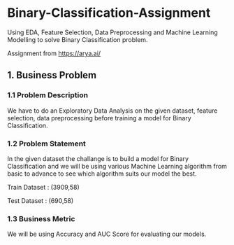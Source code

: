 # Binary-Classification-Assignment
Using EDA, Feature Selection, Data Preprocessing and Machine Learning Modelling to solve Binary Classification problem.

Assignment from https://arya.ai/

## 1. Business Problem 

### 1.1 Problem Description
We have to do an Exploratory Data Analysis on the given dataset, feature selection, data preprocessing before training a model for Binary Classification.

### 1.2 Problem Statement
In the given dataset the challange is to build a model for Binary Classification and we will be using various Machine Learning algorithm from basic to advance to see which algorithm suits our model the best.

Train Dataset : (3909,58)

Test Dataset : (690,58)

### 1.3 Business Metric
We will be using Accuracy and AUC Score for evaluating our models.
